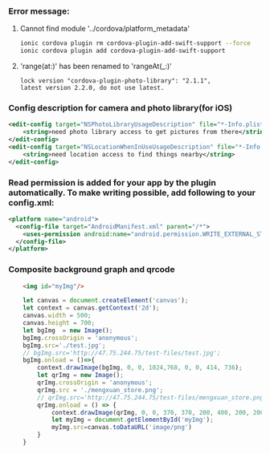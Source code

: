 ### Error message:
1. Cannot find module '../cordova/platform_metadata'
   ```bash
   ionic cordova plugin rm cordova-plugin-add-swift-support --force
   ionic cordova plugin add cordova-plugin-add-swift-support
   ```
2. 'range(at:)' has been renamed to 'rangeAt(_:)'
    ```note
    lock version "cordova-plugin-photo-library": "2.1.1",
    latest version 2.2.0, do not use latest.
    ```
    
### Config description for camera and photo library(for iOS)
```xml
<edit-config target="NSPhotoLibraryUsageDescription" file="*-Info.plist" mode="merge">
    <string>need photo library access to get pictures from there</string>
</edit-config>
<edit-config target="NSLocationWhenInUseUsageDescription" file="*-Info.plist" mode="merge">
    <string>need location access to find things nearby</string>
</edit-config>
```

### Read permission is added for your app by the plugin automatically. To make writing possible, add following to your config.xml:
```xml
<platform name="android">
  <config-file target="AndroidManifest.xml" parent="/*">
    <uses-permission android:name="android.permission.WRITE_EXTERNAL_STORAGE" />
  </config-file>
</platform>
```
    
### Composite background graph and qrcode
```html
    <img id="myImg"/>
```
```javascript
    let canvas = document.createElement('canvas');
    let context = canvas.getContext('2d');
    canvas.width = 500;
    canvas.height = 700;
    let bgImg  = new Image();
    bgImg.crossOrigin = 'anonymous';
    bgImg.src='./test.jpg';
    // bgImg.src='http://47.75.244.75/test-files/test.jpg';
    bgImg.onload = ()=>{
        context.drawImage(bgImg, 0, 0, 1024,768, 0, 0, 414, 736);
        let qrImg = new Image();
        qrImg.crossOrigin = 'anonymous';
        qrImg.src = './mengxuan_store.png';
        // qrImg.src='http://47.75.244.75/test-files/mengxuan_store.png'
        qrImg.onload = () => {
            context.drawImage(qrImg, 0, 0, 370, 370, 200, 400, 200, 200);
            let myImg = document.getElementById('myImg');
            myImg.src=canvas.toDataURL('image/png')
        }
    }
```
    
